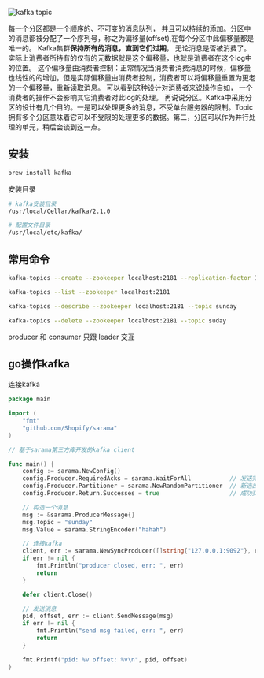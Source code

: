 ![kafka topic](/Users/spark/Downloads/log_anatomy.png)

每一个分区都是一个顺序的、不可变的消息队列， 并且可以持续的添加。分区中的消息都被分配了一个序列号，称之为偏移量(offset),在每个分区中此偏移量都是唯一的。
Kafka集群<b>保持所有的消息，直到它们过期</b>， 无论消息是否被消费了。
实际上消费者所持有的仅有的元数据就是这个偏移量，也就是消费者在这个log中的位置。 这个偏移量由消费者控制：正常情况当消费者消费消息的时候，偏移量也线性的的增加。但是实际偏移量由消费者控制，消费者可以将偏移量重置为更老的一个偏移量，重新读取消息。
可以看到这种设计对消费者来说操作自如， 一个消费者的操作不会影响其它消费者对此log的处理。
再说说分区。Kafka中采用分区的设计有几个目的。一是可以处理更多的消息，不受单台服务器的限制。Topic拥有多个分区意味着它可以不受限的处理更多的数据。第二，分区可以作为并行处理的单元，稍后会谈到这一点。

## 安装

```bash
brew install kafka
```

安装目录

```bash
# kafka安装目录
/usr/local/Cellar/kafka/2.1.0

# 配置文件目录
/usr/local/etc/kafka/
```

## 常用命令

```bash
kafka-topics --create --zookeeper localhost:2181 --replication-factor 1 --partitions 1 --topic sunday

kafka-topics --list --zookeeper localhost:2181

kafka-topics --describe --zookeeper localhost:2181 --topic sunday

kafka-topics --delete --zookeeper localhost:2181 --topic suday
```





producer 和 consumer 只跟 leader 交互



## go操作kafka

连接kafka

```go
package main

import (
	"fmt"
	"github.com/Shopify/sarama"
)

// 基于sarama第三方库开发的kafka client

func main() {
	config := sarama.NewConfig()
	config.Producer.RequiredAcks = sarama.WaitForAll           // 发送完数据需要leader和follow都确认
	config.Producer.Partitioner = sarama.NewRandomPartitioner  // 新选出一个partition
	config.Producer.Return.Successes = true                    // 成功交付的消息将在success channel返回

  	// 构造一个消息
	msg := &sarama.ProducerMessage{}
	msg.Topic = "sunday"
	msg.Value = sarama.StringEncoder("hahah")

  	// 连接kafka
	client, err := sarama.NewSyncProducer([]string{"127.0.0.1:9092"}, config)
	if err != nil {
		fmt.Println("producer closed, err: ", err)
		return
	}

	defer client.Close()

  	// 发送消息
	pid, offset, err := client.SendMessage(msg)
	if err != nil {
		fmt.Println("send msg failed, err: ", err)
		return
	}

	fmt.Printf("pid: %v offset: %v\n", pid, offset)
}
```


